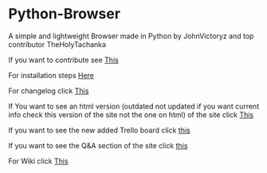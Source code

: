 # Python-Browser

A simple and lightweight Browser made in Python by JohnVictoryz and top contributor TheHolyTachanka

If you want to contribute see [This](https://the-all-python-project.github.io/SimplePythonBrowser/contribute)

For installation steps [Here](https://github.com/The-All-Python-Project/SimplePythonBrowser/wiki/Installation)

For changelog click [This](https://github.com/The-All-Python-Project/SimplePythonBrowser/wiki/Changelog)

If You want to see an html version (outdated not updated if you want current info check this version of the site not the one on html) of the site click [This](https://the-all-python-project.github.io/SimplePythonBrowser/html/Home)

If you want to see the new added Trello board click [this](https://trello.com/b/63IueVJN/ideas)

If you want to see the Q&A section of the site click [this](https://the-all-python-project.github.io/SimplePythonBrowser/Q&A)

For Wiki click [This](https://github.com/The-All-Python-Project/SimplePythonBrowser/wiki)